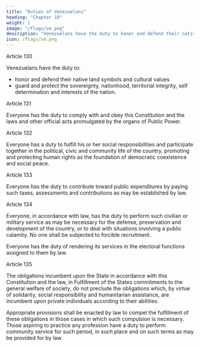 ```yaml
---
title: "Duties of Venezuelans"
heading: "Chapter 10"
weight: 1
image: "/flags/ve.png"
description: "Venezuelans have the duty to honor and defend their native land symbols and cultural values and to guard and protect the sovereignty, nationhood, territorial integrity, self determination and interests of the nation"
icon: /flags/ve.png
---
```




Article 130

Venezuelans have the duty to:
- honor and defend their native land symbols and cultural values
- guard and protect the sovereignty, nationhood, territorial integrity, self determination and interests of the nation.


Article 131

Everyone has the duty to comply with and obey this Constitution and the laws and other official acts promulgated by the organs of Public Power.

Article 132

Everyone has a duty to fulfill his or her social responsibilities and participate together in the political, civic and community life of the country, promoting and protecting human rights as the foundation of democratic coexistence and social peace.


Article 133

Everyone has the duty to contribute toward public expenditures by paying such taxes, assessments and contributions as may be established by law.


Article 134

Everyone, in accordance with law, has the duty to perform such civilian or military service as may be necessary for the defense, preservation and development of the country, or to deal with situations involving a public calamity. No one shall be subjected to forcible recruitment.

Everyone has the duty of rendering its services in the electoral functions assigned to them by law.

Article 135

The obligations incumbent upon the State in accordance with this Constitution and the law, in Fulfillment of the States commitments to the general welfare of society, do not preclude the obligations which, by virtue of solidarity, social responsibility and humanitarian assistance, are incumbent upon private individuals according to their abilities.

Appropriate provisions shall be enacted by law to compel the fulfillment of these obligations in those cases in which such compulsion is necessary. Those aspiring to practice any profession have a duty to perform community service for such period, in such place and on such terms as may be provided for by law.